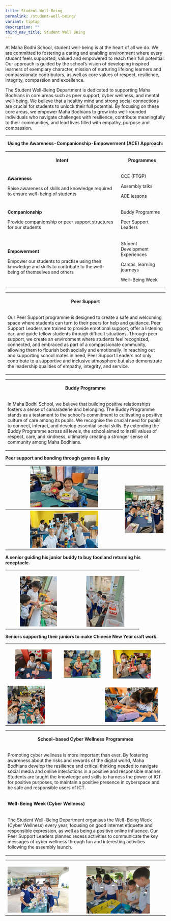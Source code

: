 ```yaml
---
title: Student Well Being
permalink: /student-well-being/
variant: tiptap
description: ""
third_nav_title: Student Well Being
---
```

<p>At Maha Bodhi School, student well-being is at the heart of all we do.
We are committed to fostering a caring and enabling environment where every
student feels supported, valued and empowered to reach their full potential.
Our approach is guided by the school’s vision of developing inspired learners
of exemplary character, mission of nurturing lifelong learners and compassionate
contributors, as well as core values of respect, resilience, integrity,
compassion and excellence.</p>
<p>The Student Well-Being Department is dedicated to supporting Maha Bodhians
in core areas such as peer support, cyber wellness, and mental well-being.
We believe that a healthy mind and strong social connections are crucial
for students to unlock their full potential. By focusing on these core
areas, we empower Maha Bodhians to grow into well-rounded individuals who
navigate challenges with resilience, contribute meaningfully to their communities,
and lead lives filled with empathy, purpose and compassion.</p>
<table style="minWidth: 75px">
<colgroup>
<col>
<col>
<col>
</colgroup>
<tbody>
<tr>
<td rowspan="1" colspan="3">
<p><strong>Using the Awareness-Companionship-Empowerment (ACE) Approach:</strong>
</p>
</td>
</tr>
<tr>
<th rowspan="1" colspan="2">
<p>Intent</p>
</th>
<th rowspan="1" colspan="1">
<p>Programmes</p>
</th>
</tr>
<tr>
<td rowspan="1" colspan="2">
<p><strong>Awareness</strong>
</p>
<p>Raise awareness of skills and knowledge required to ensure well-being
of students</p>
</td>
<td rowspan="1" colspan="1">
<p>CCE (FTGP)</p>
<p>Assembly talks</p>
<p>ACE lessons</p>
</td>
</tr>
<tr>
<td rowspan="1" colspan="2">
<p><strong>Companionship</strong>
</p>
<p>Provide companionship or peer support structures for our students</p>
</td>
<td rowspan="1" colspan="1">
<p>Buddy Programme</p>
<p>Peer Support Leaders</p>
</td>
</tr>
<tr>
<td rowspan="1" colspan="2">
<p><strong>Empowerment</strong>
</p>
<p>Empower our students to practise using their knowledge and skills to contribute
to the well-being of themselves and others</p>
</td>
<td rowspan="1" colspan="1">
<p>Student Development Experiences</p>
<p>Camps, learning journeys</p>
<p>Well-Being Week</p>
<p></p>
</td>
</tr>
</tbody>
</table>
<table style="minWidth: 50px">
<colgroup>
<col>
<col>
</colgroup>
<tbody>
<tr>
<th rowspan="1" colspan="2">
<p><strong>Peer Support</strong>
</p>
</th>
</tr>
<tr>
<td rowspan="1" colspan="2">
<p>Our Peer Support programme is designed to create a safe and welcoming
space where students can turn to their peers for help and guidance. Peer
Support Leaders are trained to provide emotional support, offer a listening
ear, and guide fellow students through difficult situations. Through peer
support, we create an environment where students feel recognized, connected,
and embraced as part of a compassionate community, allowing them to flourish
both socially and emotionally. In reaching out and supporting school mates
in need, Peer Support Leaders not only contribute to a supportive and inclusive
atmosphere but also demonstrate the leadership qualities of empathy, integrity,
and service.</p>
</td>
</tr>
</tbody>
</table>
<table style="minWidth: 75px">
<colgroup>
<col>
<col>
<col>
</colgroup>
<tbody>
<tr>
<th rowspan="1" colspan="3">
<p><strong>Buddy Programme</strong>
</p>
</th>
</tr>
<tr>
<td rowspan="1" colspan="3">
<p>In Maha Bodhi School, we believe that building positive relationships
fosters a sense of camaraderie and belonging. The Buddy Programme stands
as a testament to the school's commitment to cultivating a positive culture
of care among its pupils. We recognise the crucial need for pupils to connect,
interact, and develop essential social skills. By extending the Buddy Programme
across all levels, the school aimed to instill values of respect, care,
and kindness, ultimately creating a stronger sense of community among Maha
Bodhians.</p>
</td>
</tr>
</tbody>
</table>
<p><strong>Peer support and bonding through games &amp; play</strong>
</p>
<table style="minWidth: 50px">
<colgroup>
<col>
<col>
</colgroup>
<tbody>
<tr>
<th rowspan="1" colspan="1">
<div class="isomer-image-wrapper">
<img style="width: 60%;" height="auto" width="100%" alt="" src="/images/Buudy_Programme_Picture_1.gif">
</div>
</th>
<th rowspan="3" colspan="1">
<p></p>
<div class="isomer-image-wrapper">
<img style="width: 100%;" height="auto" width="100%" alt="" src="/images/Buudy_Programme_Picture_3.gif">
</div>
</th>
</tr>
<tr>
<th rowspan="2" colspan="1">
<div class="isomer-image-wrapper">
<img style="width: 60%;" height="auto" width="100%" alt="" src="/images/Buudy_Programme_Picture_2.gif">
</div>
</th>
</tr>
<tr></tr>
</tbody>
</table>
<p></p>
<p><strong>A senior guiding his junior buddy to buy food and returning his receptacle.</strong>
</p>
<table style="minWidth: 50px">
<colgroup>
<col>
<col>
</colgroup>
<tbody>
<tr>
<th rowspan="1" colspan="1">
<p></p>
<div class="isomer-image-wrapper">
<img style="width: 60%;" height="auto" width="100%" alt="" src="/images/buy_food_and_returning_his_receptacle_1.gif">
</div>
</th>
<th rowspan="1" colspan="1">
<p></p>
<div class="isomer-image-wrapper">
<img style="width: 60%;" height="auto" width="100%" alt="" src="/images/buy_food_and_returning_his_receptacle_2.gif">
</div>
</th>
</tr>
</tbody>
</table>
<p><strong>Seniors supporting their juniors to make Chinese New Year craft work.</strong>
</p>
<table style="minWidth: 100px">
<colgroup>
<col>
<col>
<col>
<col>
</colgroup>
<tbody>
<tr>
<th rowspan="1" colspan="1">
<p></p>
<div class="isomer-image-wrapper">
<img style="width: 70%;" height="auto" width="100%" alt="" src="/images/Chinese_New_Year_craft_work_1.gif">
</div>
</th>
<th rowspan="1" colspan="1">
<p></p>
<div class="isomer-image-wrapper">
<img style="width: 100%" height="auto" width="100%" alt="" src="/images/Chinese_New_Year_craft_work_2.gif">
</div>
</th>
<th rowspan="1" colspan="1">
<p></p>
<div class="isomer-image-wrapper">
<img style="width: 70%;" height="auto" width="100%" alt="" src="/images/Chinese_New_Year_craft_work_3.gif">
</div>
</th>
<th rowspan="1" colspan="1">
<p></p>
</th>
</tr>
<tr>
<td rowspan="1" colspan="2">
<p></p>
<div class="isomer-image-wrapper">
<img style="width: 40%;" height="auto" width="100%" alt="" src="/images/Chinese_New_Year_craft_work_4.gif">
</div>
</td>
<td rowspan="1" colspan="2">
<p></p>
<div class="isomer-image-wrapper">
<img style="width: 90%;" height="auto" width="100%" alt="" src="/images/Chinese_New_Year_craft_work_5.gif">
</div>
</td>
</tr>
</tbody>
</table>
<table style="minWidth: 75px">
<colgroup>
<col>
<col>
<col>
</colgroup>
<tbody>
<tr>
<th rowspan="1" colspan="3">
<p><strong>School-based Cyber Wellness Programmes</strong>
</p>
</th>
</tr>
<tr>
<td rowspan="1" colspan="3">
<p>Promoting cyber wellness is more important than ever. By fostering awareness
about the risks and rewards of the digital world, Maha Bodhians develop
the resilience and critical thinking needed to navigate social media and
online interactions in a positive and responsible manner. Students are
taught the knowledge and skills to harness the power of ICT for positive
purposes, to maintain a positive presence in cyberspace and be safe and
responsible users of ICT.</p>
</td>
</tr>
<tr>
<td rowspan="1" colspan="3">
<p><strong>Well-Being Week (Cyber Wellness)</strong>
</p>
</td>
</tr>
<tr>
<td rowspan="1" colspan="3">
<p>The Student Well-Being Department organises the Well-Being Week (Cyber
Wellness) every year, focusing on good internet etiquette and responsible
expression, as well as being a positive online influence. Our Peer Support
Leaders planned recess activities to communicate the key messages of cyber
wellness through fun and interesting activities following the assembly
launch.</p>
</td>
</tr>
</tbody>
</table>
<table style="minWidth: 100px">
<colgroup>
<col>
<col>
<col>
<col>
</colgroup>
<tbody>
<tr>
<th rowspan="2" colspan="2">
<p></p>
<div class="isomer-image-wrapper">
<img style="width: 100%" height="auto" width="100%" alt="" src="/images/recess_activity_1.gif">
</div>
</th>
<th rowspan="2" colspan="2">
<p></p>
<div class="isomer-image-wrapper">
<img style="width: 70%;" height="auto" width="100%" alt="" src="/images/recess_activity_2.gif">
</div>
</th>
</tr>
<tr></tr>
</tbody>
</table>
<p></p>
<p></p>
<p></p>